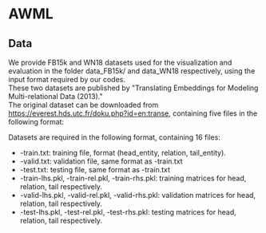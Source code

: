# AWML
## Data
We provide FB15k and WN18 datasets used for the visualization and evaluation in the folder data_FB15k/ and data_WN18 respectively, 
using the input format required by our codes.  
These two datasets are published by "Translating Embeddings for Modeling Multi-relational Data (2013)."  
The original dataset can be downloaded from <https://everest.hds.utc.fr/doku.php?id=en:transe>, containing five files in the following format:  

Datasets are required in the following format, containing 16 files:  
* -train.txt: training file, format (head_entity, relation, tail_entity).
* -valid.txt: validation file, same format as -train.txt
* -test.txt: testing file, same format as -train.txt
* -train-lhs.pkl, -train-rel.pkl, -train-rhs.pkl: training matrices for head, relation, tail respectively.
* -valid-lhs.pkl, -valid-rel.pkl, -valid-rhs.pkl: validation matrices for head, relation, tail respectively.
* -test-lhs.pkl, -test-rel.pkl, -test-rhs.pkl: testing matrices for head, relation, tail respectively.
